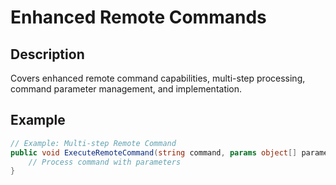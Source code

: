 # Enhanced Remote Commands

## Description
Covers enhanced remote command capabilities, multi-step processing, command parameter management, and implementation.

## Example
```csharp
// Example: Multi-step Remote Command
public void ExecuteRemoteCommand(string command, params object[] parameters) {
    // Process command with parameters
}
```

